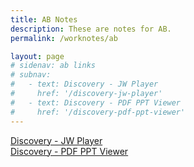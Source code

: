 ```yaml
---
title: AB Notes
description: These are notes for AB.
permalink: /worknotes/ab

layout: page
# sidenav: ab links
# subnav:
#   - text: Discovery - JW Player
#     href: '/discovery-jw-player'
#   - text: Discovery - PDF PPT Viewer
#     href: '/discovery-pdf-ppt-viewer'
---
```

  [Discovery - JW Player](./jw-player)  
  [Discovery - PDF PPT Viewer](./pdf-ppt-viewer)